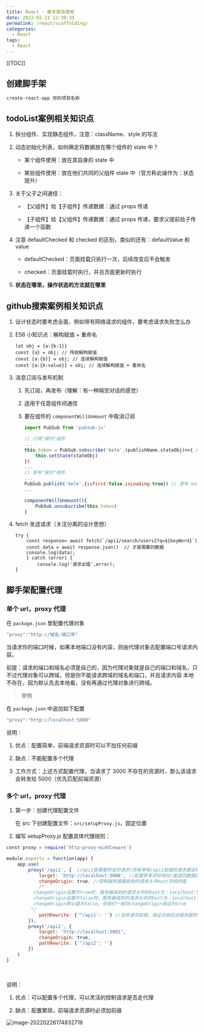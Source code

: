 ```yaml
---
title: React - 脚手架及使用
date: 2022-02-21 12:39:33
permalink: /react/scaffolding/
categories:
  - React
tags:
  - React
---
```


[[TOC]]



## 创建脚手架

```sh
create-react-app 你的项目名称
```


## todoList案例相关知识点

1. 拆分组件、实现静态组件，注意：className、style 的写法

2. 动态初始化列表，如何确定将数据放在哪个组件的 state 中？

    - 某个组件使用：放在其自身的 state 中

    - 某些组件使用：放在他们共同的父组件 state 中（官方称此操作为：状态提升）

3. 关于父子之间通信：
   
    - 【父组件】给【子组件】传递数据：通过 props 传递
    
    - 【子组件】给【父组件】传递数据：通过 props 传递，要求父提前给子传递一个函数
    
4. 注意 defaultChecked 和 checked 的区别，类似的还有：defaultValue 和 value
   
    - defaultChecked：页面挂载只执行一次，后续改变后不会触发
    
    - checked：页面挂载时执行，并且页面更新时执行
    
5. **状态在哪里，操作状态的方法就在哪里**


## github搜索案例相关知识点

1. 设计状态时要考虑全面，例如带有网络请求的组件，要考虑请求失败怎么办

2. ES6 小知识点：解构赋值 + 重命名

    ```JS
    let obj = {a:{b:1}}
    const {a} = obj; // 传统解构赋值
    const {a:{b}} = obj; // 连续解构赋值
    const {a:{b:value}} = obj; // 连续解构赋值 + 重命名
    ```

3. 消息订阅与发布机制

    1. 先订阅，再发布（理解：有一种隔空对话的感觉）

    2. 适用于任意组件间通信

    3. 要在组件的 `componentWillUnmount` 中取消订阅

        ```js
        import PubSub from 'pubsub-js'
        
        // 订阅"报刊"组件
        ...
        this.token = PubSub.subscribe('kele',(publishName,stateObj)=>{ // 订阅 kele 的"报刊"
            this.setState(stateObj)
        })
        ...
        // 发布"报刊"组件
        ...
        PubSub.publish('kele',{isFirst:false,isLoading:true}) // 发布 kele 的"报刊"
        ...
        
        componentWillUnmount(){
            PubSub.unsubscribe(this.token)
        }
        ```

4. fetch 发送请求（关注分离的设计思想）

    ```JS
    try {
        const response= await fetch(`/api1/search/users2?q=${keyWord}`)
        const data = await response.json()  // 才是需要的数据
        console.log(data);
        } catch (error) {
        	console.log('请求出错',error);
    }
    ```

## 脚手架配置代理

### 单个 url，proxy 代理

在 `package.json` 里配置代理对象

```js
"proxy":"http://域名:端口号"
```

当请求你的端口时候，如果本地端口没有内容，则由代理对象去配置端口号请求内容。

前提：请求的端口和域名必须是自己的，因为代理对象就是自己的端口和域名，只不过代理对象可以跨域，但是你不能请求跨域的域名和端口，并且请求内容 本地不存在，因为默认先去本地看，没有再通过代理对象进行跨域。

> 举例

在 `package.json` 中追加如下配置

```js
"proxy":"http://localhost:5000"
```

说明：

1. 优点：配置简单，前端请求资源时可以不加任何前缀

2. 缺点：不能配置多个代理

3. 工作方式：上述方式配置代理，当请求了 3000 不存在的资源时，那么该请求会转发给 5000（优先匹配前端资源）

### 多个 url，proxy 代理

1. 第一步：创建代理配置文件 

    在 src 下创建配置文件：`src/setupProxy.js`，固定位置

2. 编写 setupProxy.js 配置具体代理规则：

```js
const proxy = require('http-proxy-middleware')

module.exports = function(app) {
    app.use(
        proxy('/api1', {  //api1是需要转发的请求(所有带有/api1前缀的请求都会转发给5000)
            target: 'http://localhost:5000', //配置转发目标地址(能返回数据的服务器地址)
            changeOrigin: true, //控制服务器接收到的请求头中host字段的值
            /*
          changeOrigin设置为true时，服务器收到的请求头中的host为：localhost:5000
          changeOrigin设置为false时，服务器收到的请求头中的host为：localhost:3000
          changeOrigin默认值为false，但我们一般将changeOrigin值设为true
         */
            pathRewrite: {'^/api1': ''} //去除请求前缀，保证交给后台服务器的是正常请求地址(必须配置)
        }),
        proxy('/api2', { 
            target: 'http://localhost:5001',
            changeOrigin: true,
            pathRewrite: {'^/api2': ''}
        })
    )
}
```

​        

说明：

1. 优点：可以配置多个代理，可以灵活的控制请求是否走代理

2. 缺点：配置繁琐，前端请求资源时必须加前缀

![image-20220226174832719](https://cdn.jsdelivr.net/gh/Kele-Bingtang/static/img/React/20220226215315.png)

